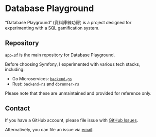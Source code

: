 # Database Playground

“Database Playground” (資料庫練功房) is a project designed for experimenting with a SQL gamification system.

## Repository

[`app-sf`](https://github.com/database-playground/app-sf) is the main repository for Database Playground.

Before choosing Symfony, I experimented with various tech stacks, including:

-  Go Microservices: [`backend-go`](https://github.com/database-playground/backend-go)
-  Rust: [`backend-rs`](https://github.com/database-playground/backend-rs) and [`dbrunner-rs`](https://github.com/database-playground/dbrunner-rs)

Please note that these are unmaintained and provided for reference only.

## Contact

If you have a GitHub account, please file issue with [GitHub Issues](https://github.com/database-playground/app-sf/issues).

Alternatively, you can file an issue via [email](mailto:dbplay@pan93.com).
